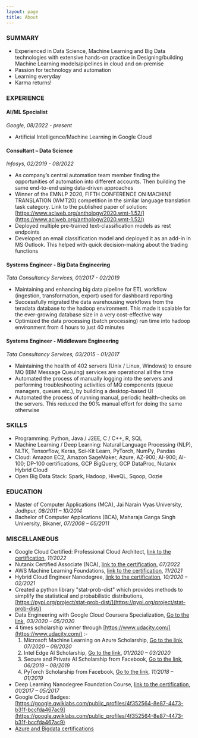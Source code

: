 ```yaml
---
layout: page
title: About
---
```


### SUMMARY
- Experienced in Data Science, Machine Learning and Big Data technologies with extensive hands-on practice in Designing/building Machine Learning models/pipelines in cloud and on-premise
- Passion for technology and automation
- Learning everyday
- Karma returns!

### EXPERIENCE
#### AI/ML Specialist
*Google, 08/2022 - present*
- Artificial Intelligence/Machine Learning in Google Cloud

#### Consultant – Data Science
*Infosys, 02/2019 - 08/2022*
- As company’s central automation team member finding the opportunities of automation into different accounts. Then building the same end-to-end using data-driven approaches
- Winner of the EMNLP 2020, FIFTH CONFERENCE ON MACHINE TRANSLATION (WMT20) competition in the similar language translation task category. Link to the published paper of solution: [https://www.aclweb.org/anthology/2020.wmt-1.52/](https://www.aclweb.org/anthology/2020.wmt-1.52/)
- Deployed multiple pre-trained text-classification models as rest endpoints
- Developed an email classification model and deployed it as an add-in in MS Outlook. This helped with quick decision-making about the trading functions

#### Systems Engineer - Big Data Engineering
*Tata Consultancy Services, 01/2017 - 02/2019*
- Maintaining and enhancing big data pipeline for ETL workflow (ingestion, transformation, export) used for dashboard reporting
- Successfully migrated the data warehousing workflows from the teradata database to the hadoop environment. This made it scalable for the ever-growing database size in a very cost-effective way
- Optimized the data processing (batch processing) run time into hadoop environment from 4 hours to just 40 minutes

#### Systems Engineer - Middleware Engineering
*Tata Consultancy Services, 03/2015 - 01/2017*
- Maintaining the health of 402 servers (Unix / Linux, Windows) to ensure MQ (IBM Message Queuing) services are operational all the time
- Automated the process of manually logging into the servers and performing troubleshooting activities of MQ components (queue managers, queues etc.), by building a desktop-based UI
- Automated the process of running manual, periodic health-checks on the servers. This reduced the 90% manual effort for doing the same otherwise


### SKILLS
- Programming: Python, Java / J2EE, C / C++, R, SQL
- Machine Learning / Deep Learning: Natural Language Processing (NLP), NLTK, Tensorflow, Keras, Sci-Kit Learn, PyTorch, NumPy, Pandas
- Cloud: Amazon EC2, Amazon SageMaker, Azure, AZ-900; AI-900; AI-100; DP-100 certifications, GCP BigQuery, GCP DataProc, Nutanix Hybrid Cloud
- Open Big Data Stack: Spark, Hadoop, HiveQL, Sqoop, Oozie


### EDUCATION
- Master of Computer Applications (MCA), Jai Narain Vyas University, Jodhpur, _08/2011 – 10/2014_
- Bachelor of Computer Applications (BCA), Maharaja Ganga Singh University, Bikaner, _07/2008 – 05/2011_


### MISCELLANEOUS
- Google Cloud Certified: Professional Cloud Architect, [link to the certification](https://www.credential.net/df38b9ad-e704-4f0f-9886-cf231bc90a13), _11/2022_
- Nutanix Certified Associate (NCA), [link to the certification](https://www.credly.com/badges/ebd0478f-8340-4f51-818c-65666a6cd818/public_url), _07/2022_
- AWS Machine Learning Foundations, [link to the certification](https://graduation.udacity.com/confirm/6L66PRRZ), _11/2021_
- Hybrid Cloud Engineer Nanodegree, [link to the certification](https://graduation.udacity.com/confirm/PXDZZGRH), _10/2020 – 02/2021_
- Created a python library &quot;stat-prob-dist&quot; which provides methods to simplify the statistical and probabilistic distributions, [https://pypi.org/project/stat-prob-dist/](https://pypi.org/project/stat-prob-dist/)
- Data Engineering with Google Cloud Coursera Specialization, [Go to the link](https://www.coursera.org/account/accomplishments/specialization/certificate/8NZY9FBH7VMQ), _03/2020 – 05/2020_
- 4 times scholarship winner through [https://www.udacity.com/](https://www.udacity.com/) :-
  1. Microsoft Machine Learning on Azure Scholarship, [Go to the link](https://www.udacity.com/scholarships/machine-learning-scholarship-microsoft-azure), _07/2020 – 09/2020_
  2. Intel Edge AI Scholarship, [Go to the link](https://www.udacity.com/scholarships/intel-edge-ai-scholarship), _01/2020 – 03/2020_
  3. Secure and Private AI Scholarship from Facebook, [Go to the link](https://www.udacity.com/facebook-AI-scholarship), _06/2019 – 08/2019_
  4. PyTorch Scholarship from Facebook, [Go to the link](https://www.udacity.com/scholarships/facebook-pytorch-scholarship), _11/2018 – 01/2019_
- Deep Learning Nanodegree Foundation Course, [link to the certification](https://graduation.udacity.com/confirm/DWP3CWJL), _01/2017 – 05/2017_
- Google Cloud Badges: [https://google.qwiklabs.com/public_profiles/4f352564-8e87-4473-b31f-bccfda467ac9](https://google.qwiklabs.com/public_profiles/4f352564-8e87-4473-b31f-bccfda467ac9)
- [Azure and Bigdata certifications](https://www.credly.com/users/amanpreet-singh.3edf048e)
